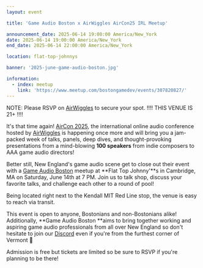 ```yaml
---
layout: event

title: 'Game Audio Boston x AirWiggles AirCon25 IRL Meetup'

announcement_date: 2025-06-14 19:00:00 America/New_York
date: 2025-06-14 19:00:00 America/New_York
end_date: 2025-06-14 22:00:00 America/New_York

location: flat-top-johnnys

banner: '2025-june-game-audio-boston.jpg'

information:
  - index: meetup
    link: 'https://www.meetup.com/bostongamedev/events/307820827/'
---
```


NOTE: Please RSVP on [AirWiggles](https://www.airwiggles.com/c/live-events/aircon25-in-person-meetup-boston-usa) to secure your spot.
!!!! THIS VENUE IS 21+ !!!!

It's that time again! [AirCon 2025](https://www.airwiggles.com/c/conference/), the international online audio conference hosted by [AirWiggles](https://airwiggles.com/) is happening once more and will bring you a jam-packed week of talks, panels, deep dives, and thought-provoking presentations from a mind-blowing **100 speakers** from indie composers to AAA game audio directors!

Better still, New England's game audio scene get to close out their event with a [Game Audio Boston](https://gameaudioboston.com/) meetup at **Flat Top Johnny'**s in Cambridge, MA on Saturday, June 14th at 7 PM. Join us to talk shop, discuss your favorite talks, and challenge each other to a round of pool!

Being located right next to the Kendall MIT Red Line stop, the venue is easy to reach via transit.

This event is open to anyone, Bostonians and non-Bostonians alike! Additionally, **Game Audio Boston **aims to bring together working and aspiring game audio professionals from all over New England so don't hesitate to join our [Discord](https://gameaudioboston.com/) even if you're from the furthest corner of Vermont 👾

Admission is free but tickets are limited so be sure to RSVP if you're planning to be there!
